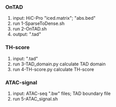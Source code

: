 ### OnTAD
1. input: HiC-Pro "iced.matrix"; "abs.bed"
2. run 1-SparseToDense.sh
3. run 2-OnTAD.sh
4. output: ".tad"

### TH-score
1. input: ".tad"
2. run 3-TAD_domain.py calculate TAD domain
3. run 4-TH-score.py calculate TH-score

### ATAC-signal
1. input: ATAC-seq ".bw" files; TAD boundary file
2. run 5-ATAC_signal.sh
